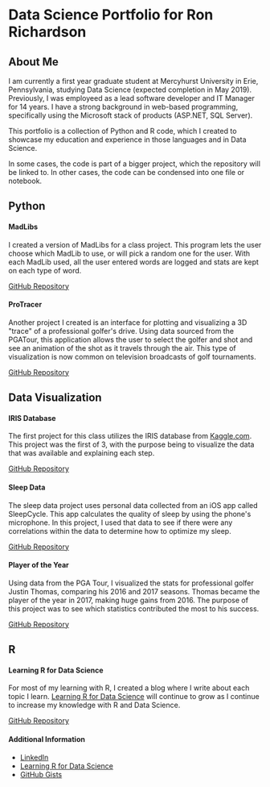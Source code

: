 # Data Science Portfolio for Ron Richardson

## About Me
I am currently a first year graduate student at Mercyhurst University in Erie, Pennsylvania, studying Data Science (expected completion in May 2019). Previously, I was employeed as a lead software developer and IT Manager for 14 years. I have a strong background in web-based programming, specifically using the Microsoft stack of products (ASP.NET, SQL Server). 

This portfolio is a collection of Python and R code, which I created to showcase my education and experience in those languages and in Data Science.

In some cases, the code is part of a bigger project, which the repository will be linked to. In other cases, the code can be condensed into one file or notebook.

## Python

#### MadLibs
I created a version of MadLibs for a class project. This program lets the user choose which MadLib to use, or will pick a random one for the user. With each MadLib used, all the user entered words are logged and stats are kept on each type of word.

[GitHub Repository](https://github.com/rer145/legendary-invention)

#### ProTracer
Another project I created is an interface for plotting and visualizing a 3D "trace" of a professional golfer's drive. Using data sourced from the PGATour, this application allows the user to select the golfer and shot and see an animation of the shot as it travels through the air. This type of visualization is now common on television broadcasts of golf tournaments.

[GitHub Repository](https://github.com/rer145/ideal-enigma)


## Data Visualization

#### IRIS Database
The first project for this class utilizes the IRIS database from [Kaggle.com](http://www.kaggle.com/). This project was the first of 3, with the purpose being to visualize the data that was available and explaining each step.

[GitHub Repository](https://github.com/rer145/Data-Visualization/tree/master/project-1)

#### Sleep Data
The sleep data project uses personal data collected from an iOS app called SleepCycle. This app calculates the quality of sleep by using the phone's microphone. In this project, I used that data to see if there were any correlations within the data to determine how to optimize my sleep.

[GitHub Repository](https://github.com/rer145/Data-Visualization/tree/master/project-2)

#### Player of the Year
Using data from the PGA Tour, I visualized the stats for professional golfer Justin Thomas, comparing his 2016 and 2017 seasons. Thomas became the player of the year in 2017, making huge gains from 2016. The purpose of this project was to see which statistics contributed the most to his success.

[GitHub Repository](https://github.com/rer145/Data-Visualization/tree/master/project-3)


## R

#### Learning R for Data Science

For most of my learning with R, I created a blog where I write about each topic I learn. [Learning R for Data Science](https://www.learningrfordatascience.com/) will continue to grow as I continue to increase my knowledge with R and Data Science. 

[GitHub Repository](https://github.com/rer145/DATA650-blog)




#### Additional Information

* [LinkedIn](http://www.linkedin.com/in/rer145/)
* [Learning R for Data Science](https://www.learningrfordatascience.com/)
* [GitHub Gists](http://gist.github.com/rer145/)

